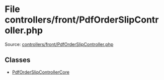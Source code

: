 File controllers/front/PdfOrderSlipController.php
=========
Source: [controllers/front/PdfOrderSlipController.php](https://github.com/PrestaShop/PrestaShop/blob/1.6.1.1/controllers/front/PdfOrderSlipController.php)


Classes
-------

* [PdfOrderSlipControllerCore](class.PdfOrderSlipControllerCore)

